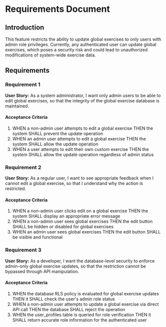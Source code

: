# Requirements Document

## Introduction

This feature restricts the ability to update global exercises to only users with admin role privileges. Currently, any authenticated user can update global exercises, which poses a security risk and could lead to unauthorized modifications of system-wide exercise data.

## Requirements

### Requirement 1

**User Story:** As a system administrator, I want only admin users to be able to edit global exercises, so that the integrity of the global exercise database is maintained.

#### Acceptance Criteria

1. WHEN a non-admin user attempts to edit a global exercise THEN the system SHALL prevent the update operation
2. WHEN an admin user attempts to edit a global exercise THEN the system SHALL allow the update operation
3. WHEN a user attempts to edit their own custom exercise THEN the system SHALL allow the update operation regardless of admin status

### Requirement 2

**User Story:** As a regular user, I want to see appropriate feedback when I cannot edit a global exercise, so that I understand why the action is restricted.

#### Acceptance Criteria

1. WHEN a non-admin user clicks edit on a global exercise THEN the system SHALL display an appropriate error message
2. WHEN a non-admin user sees global exercises THEN the edit button SHALL be hidden or disabled for global exercises
3. WHEN an admin user sees global exercises THEN the edit button SHALL be visible and functional

### Requirement 3

**User Story:** As a developer, I want the database-level security to enforce admin-only global exercise updates, so that the restriction cannot be bypassed through API manipulation.

#### Acceptance Criteria

1. WHEN the database RLS policy is evaluated for global exercise updates THEN it SHALL check the user's admin role status
2. WHEN a non-admin user attempts to update a global exercise via direct API call THEN the database SHALL reject the operation
3. WHEN the user_profiles table is queried for role verification THEN it SHALL return accurate role information for the authenticated user